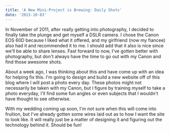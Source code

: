 ```yaml
---
title: 'A New Mini-Project is Brewing: Daily Shots'
date: '2013-10-03'
---
```


In November of 2011, after really getting into photography, I decided to finally take the plunge and get myself a DSLR camera. I chose the Canon EOS 60D because I liked what it offered, and my girlfriend (now my fiancee) also had it and recommended it to me. I should add that it also is nice since we'll be able to share lenses. Fast forward to now, I've gotten better with photography, but don't always have the time to go out with my Canon and find those awesome shots.

About a week ago, I was thinking about this and have come up with an idea for helping fix this. I'm going to design and build a new website off of this blog where I will post a photo every day. These photos might not necessarily be taken with my Canon, but I figure by training myself to take a photo everyday, I'll find some fun angles or even subjects that I wouldn't have thought to see otherwise.

With my wedding coming up soon, I'm not sure when this will come into fruition, but I've already gotten some wires laid out as to how I want the site to look like. It will really just be a matter of designing it and figuring out the technology behind it. Should be fun!
